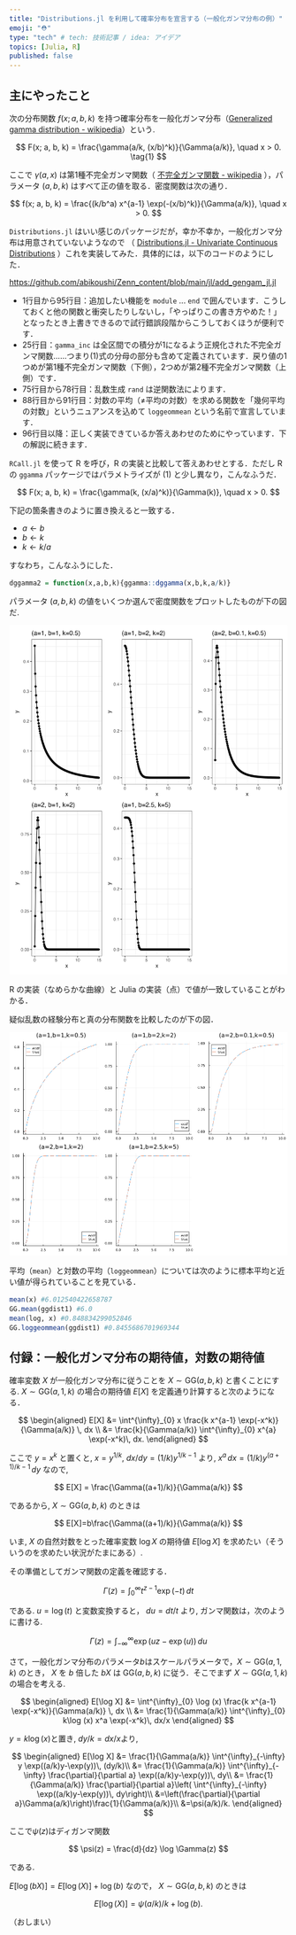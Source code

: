 ```yaml
---
title: "Distributions.jl を利用して確率分布を宣言する（一般化ガンマ分布の例）"
emoji: "⛑️"
type: "tech" # tech: 技術記事 / idea: アイデア
topics: [Julia, R]
published: false
---
```


## 主にやったこと

次の分布関数 $f(x;a,b,k)$ を持つ確率分布を一般化ガンマ分布（[Generalized gamma distribution - wikipedia](https://en.wikipedia.org/wiki/Generalized_gamma_distribution)）という.

$$
F(x; a, b, k) = \frac{\gamma(a/k, (x/b)^k)}{\Gamma(a/k)}, \quad x > 0. \tag{1}
$$

ここで $\gamma(a,x)$ は第1種不完全ガンマ関数（ [不完全ガンマ関数 - wikipedia](https://ja.wikipedia.org/wiki/不完全ガンマ関数) ），パラメータ $(a, b, k)$ はすべて正の値を取る．密度関数は次の通り．

$$
f(x; a, b, k) = \frac{(k/b^a) x^{a-1} \exp(-(x/b)^k)}{\Gamma(a/k)}, \quad x > 0.
$$

`Distributions.jl` はいい感じのパッケージだが，幸か不幸か，一般化ガンマ分布は用意されていないようなので （ [Distributions.jl - Univariate Continuous Distributions](https://juliastats.org/Distributions.jl/stable/univariate/#Continuous-Distributions) ）これを実装してみた．具体的には，以下のコードのようにした．

https://github.com/abikoushi/Zenn_content/blob/main/jl/add_gengam_jl.jl

- 1行目から95行目：追加したい機能を `module` ... `end` で囲んでいます．こうしておくと他の関数と衝突したりしないし，「やっぱりこの書き方やめた！」となったとき上書きできるので試行錯誤段階からこうしておくほうが便利です．
- 25行目：`gamma_inc` は全区間での積分が1になるよう正規化された不完全ガンマ関数……つまり(1)式の分母の部分も含めて定義されています．戻り値の1つめが第1種不完全ガンマ関数（下側），2つめが第2種不完全ガンマ関数（上側）です．
- 75行目から78行目：乱数生成 `rand` は逆関数法によります．
- 88行目から91行目：対数の平均（≠平均の対数）を求める関数を「幾何平均の対数」というニュアンスを込めて `loggeommean` という名前で宣言しています．
- 96行目以降：正しく実装できているか答えあわせのためにやっています．下の解説に続きます．

`RCall.jl` を使って R を呼び，R の実装と比較して答えあわせとする．ただし R の `ggamma` パッケージではパラメトライズが (1) と少し異なり，こんなふうだ．

$$
F(x; a, b, k) = \frac{\gamma(k, (x/a)^k)}{\Gamma(k)}, \quad x > 0.
$$

下記の箇条書きのように置き換えると一致する．

- $a \leftarrow b$
- $b \leftarrow k$
- $k \leftarrow k/a$

すなわち，こんなふうにした．

```r
dggamma2 = function(x,a,b,k){ggamma::dggamma(x,b,k,a/k)}
```

パラメータ $(a, b, k)$ の値をいくつか選んで密度関数をプロットしたものが下の図だ.

![](/images/add_gengam_jl/dggamma.png)

R の実装（なめらかな曲線）と Julia の実装（点）で値が一致していることがわかる．

疑似乱数の経験分布と真の分布関数を比較したのが下の図．

![](/images/add_gengam_jl/ecdf_ggamma.png)

平均（`mean`）と対数の平均（`loggeommean`）については次のように標本平均と近い値が得られていることを見ている．

```julia
mean(x) #6.012540422658787
GG.mean(ggdist1) #6.0
mean(log, x) #0.848834299052846
GG.loggeommean(ggdist1) #0.8455686701969344
```

## 付録：一般化ガンマ分布の期待値，対数の期待値

確率変数 $X$ が一般化ガンマ分布に従うことを $X \sim \mathrm{GG}(a, b, k)$ と書くことにする. $X \sim \mathrm{GG}(a, 1, k)$ の場合の期待値 $E[X]$ を定義通り計算すると次のようになる．

$$
\begin{aligned}
E[X] &= \int^{\infty}_{0} x \frac{k x^{a-1} \exp(-x^k)}{\Gamma(a/k)} \, dx \\
 &= \frac{k}{\Gamma(a/k)} \int^{\infty}_{0} x^{a} \exp(-x^k)\, dx.
\end{aligned}
$$

ここで $y=x^k$ と置くと, $x=y^{1/k}$, $dx/dy = (1/k)y^{1/k-1}$ より, $x^{a}\,dx=(1/k)y^{(a+1)/k-1} \, dy$ なので,

$$
E[X] = \frac{\Gamma((a+1)/k)}{\Gamma(a/k)}
$$

であるから, $X \sim \mathrm{GG}(a, b, k)$ のときは 

$$
E[X]=b\frac{\Gamma((a+1)/k)}{\Gamma(a/k)}
$$

いま, $X$ の自然対数をとった確率変数 $\log X$ の期待値 $E[\log X]$ を求めたい（そういうのを求めたい状況がたまにある）.

その準備としてガンマ関数の定義を確認する．

$$
\Gamma(z) = \int^{\infty}_{0} t^{z-1}\exp(-t) \, dt
$$

である. $u = \log(t)$ と変数変換すると， $du = dt/t$ より, ガンマ関数は，次のように書ける.

$$
\Gamma(z) = \int^{\infty}_{-\infty} \exp(uz-\exp(u)) \, du
$$

さて，一般化ガンマ分布のパラメータ$b$はスケールパラメータで，$X \sim \mathrm{GG}(a, 1, k)$ のとき， $X$ を $b$ 倍した $bX$ は $\mathrm{GG}(a, b, k)$ に従う．そこでまず $X \sim \mathrm{GG}(a, 1, k)$ の場合を考える.

$$
\begin{aligned}
E[\log X] &= \int^{\infty}_{0} \log (x) \frac{k x^{a-1} \exp(-x^k)}{\Gamma(a/k)} \, dx \\
 &= \frac{1}{\Gamma(a/k)} \int^{\infty}_{0} k\log (x) x^a \exp(-x^k)\, dx/x
\end{aligned}
$$

$y=k\log (x)$と置き, $dy/k=dx/x$より,

$$
\begin{aligned}
E[\log X] &= \frac{1}{\Gamma(a/k)} \int^{\infty}_{-\infty} y \exp((a/k)y-\exp(y))\, (dy/k)\\
&= \frac{1}{\Gamma(a/k)} \int^{\infty}_{-\infty} \frac{\partial}{\partial a} \exp((a/k)y-\exp(y))\, dy\\
&= \frac{1}{\Gamma(a/k)} \frac{\partial}{\partial a}\left( \int^{\infty}_{-\infty} \exp((a/k)y-\exp(y))\, dy\right)\\
&=\left(\frac{\partial}{\partial a}\Gamma(a/k)\right)\frac{1}{\Gamma(a/k)}\\
&=\psi(a/k)/k.
\end{aligned}
$$

ここで$\psi(z)$はディガンマ関数 


$$
\psi(z) = \frac{d}{dz} \log \Gamma(z)
$$

である.

$E[\log(bX)]=E[\log(X)]+\log(b)$ なので， $X \sim \mathrm{GG}(a, b, k)$ のときは 

$$
E[\log(X)]=\psi(a/k)/k+\log(b) .
$$

（おしまい）
